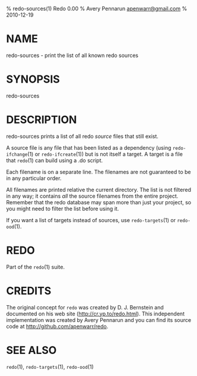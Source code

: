 % redo-sources(1) Redo 0.00
% Avery Pennarun <apenwarr@gmail.com>
% 2010-12-19

# NAME

redo-sources - print the list of all known redo sources

# SYNOPSIS

redo-sources


# DESCRIPTION

redo-sources prints a list of all redo *source* files that
still exist.

A source file is any file that has been listed as a
dependency (using `redo-ifchange`(1) or `redo-ifcreate`(1))
but is not itself a target.  A target is a file that
`redo`(1) can build using a .do script.

Each filename is on a separate line.  The filenames are not
guaranteed to be in any particular order.

All filenames are printed relative the current directory.
The list is not filtered in any way; it contains *all* the
source filenames from the entire project.  Remember that
the redo database may span more than just your project, so
you might need to filter the list before using it.

If you want a list of targets instead of sources, use
`redo-targets`(1) or `redo-ood`(1).


# REDO

Part of the `redo`(1) suite.
    
# CREDITS

The original concept for `redo` was created by D. J.
Bernstein and documented on his web site
(http://cr.yp.to/redo.html).  This independent implementation
was created by Avery Pennarun and you can find its source
code at http://github.com/apenwarr/redo.


# SEE ALSO

`redo`(1), `redo-targets`(1), `redo-ood`(1)
